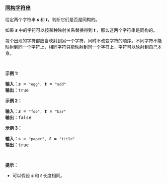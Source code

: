 ### [同构字符串](https://leetcode-cn.com/problems/isomorphic-strings)

<p>给定两个字符串 <em><strong>s </strong></em>和 <strong><em>t</em></strong>，判断它们是否是同构的。</p>

<p>如果 <em><strong>s </strong></em>中的字符可以按某种映射关系替换得到 <strong><em>t </em></strong>，那么这两个字符串是同构的。</p>

<p>每个出现的字符都应当映射到另一个字符，同时不改变字符的顺序。不同字符不能映射到同一个字符上，相同字符只能映射到同一个字符上，字符可以映射到自己本身。</p>

<p> </p>

<p><strong>示例 1:</strong></p>

<pre>
<strong>输入：</strong><strong><em>s</em></strong> = <code>"egg", </code><strong><em>t = </em></strong><code>"add"</code>
<strong>输出：</strong>true
</pre>

<p><strong>示例 2：</strong></p>

<pre>
<strong>输入：</strong><strong><em>s</em></strong> = <code>"foo", </code><strong><em>t = </em></strong><code>"bar"</code>
<strong>输出：</strong>false</pre>

<p><strong>示例 3：</strong></p>

<pre>
<strong>输入：</strong><strong><em>s</em></strong> = <code>"paper", </code><strong><em>t = </em></strong><code>"title"</code>
<strong>输出：</strong>true</pre>

<p> </p>

<p><strong>提示：</strong></p>

<ul>
	<li>可以假设 <em><strong>s </strong></em>和 <strong><em>t </em></strong>长度相同。</li>
</ul>
